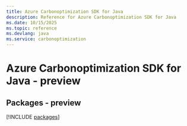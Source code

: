 ```yaml
---
title: Azure Carbonoptimization SDK for Java
description: Reference for Azure Carbonoptimization SDK for Java
ms.date: 10/15/2025
ms.topic: reference
ms.devlang: java
ms.service: carbonoptimization
---
```

# Azure Carbonoptimization SDK for Java - preview
## Packages - preview
[!INCLUDE [packages](carbonoptimization-index.md)]